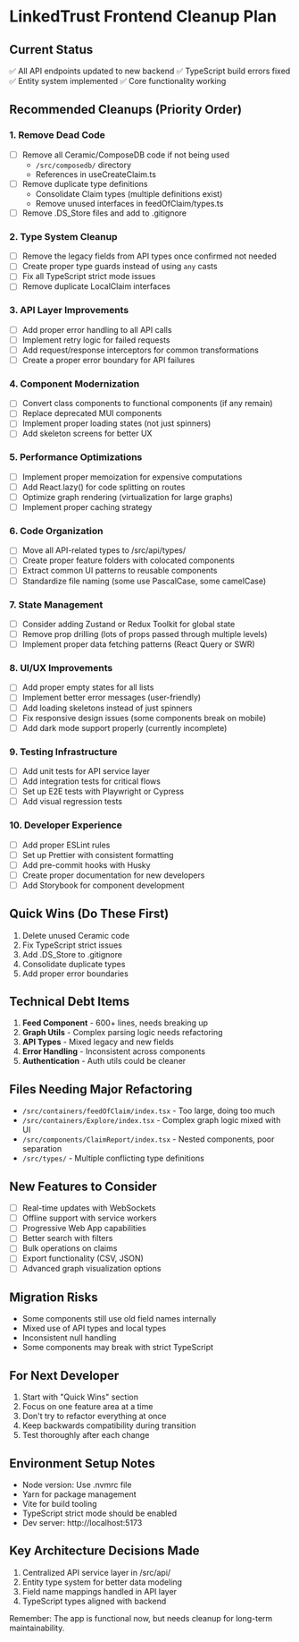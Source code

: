 # LinkedTrust Frontend Cleanup Plan

## Current Status
✅ All API endpoints updated to new backend
✅ TypeScript build errors fixed
✅ Entity system implemented
✅ Core functionality working

## Recommended Cleanups (Priority Order)

### 1. Remove Dead Code
- [ ] Remove all Ceramic/ComposeDB code if not being used
  - `/src/composedb/` directory
  - References in useCreateClaim.ts
- [ ] Remove duplicate type definitions
  - Consolidate Claim types (multiple definitions exist)
  - Remove unused interfaces in feedOfClaim/types.ts
- [ ] Remove .DS_Store files and add to .gitignore

### 2. Type System Cleanup
- [ ] Remove the legacy fields from API types once confirmed not needed
- [ ] Create proper type guards instead of using `any` casts
- [ ] Fix all TypeScript strict mode issues
- [ ] Remove duplicate LocalClaim interfaces

### 3. API Layer Improvements
- [ ] Add proper error handling to all API calls
- [ ] Implement retry logic for failed requests
- [ ] Add request/response interceptors for common transformations
- [ ] Create a proper error boundary for API failures

### 4. Component Modernization
- [ ] Convert class components to functional components (if any remain)
- [ ] Replace deprecated MUI components
- [ ] Implement proper loading states (not just spinners)
- [ ] Add skeleton screens for better UX

### 5. Performance Optimizations
- [ ] Implement proper memoization for expensive computations
- [ ] Add React.lazy() for code splitting on routes
- [ ] Optimize graph rendering (virtualization for large graphs)
- [ ] Implement proper caching strategy

### 6. Code Organization
- [ ] Move all API-related types to /src/api/types/
- [ ] Create proper feature folders with colocated components
- [ ] Extract common UI patterns to reusable components
- [ ] Standardize file naming (some use PascalCase, some camelCase)

### 7. State Management
- [ ] Consider adding Zustand or Redux Toolkit for global state
- [ ] Remove prop drilling (lots of props passed through multiple levels)
- [ ] Implement proper data fetching patterns (React Query or SWR)

### 8. UI/UX Improvements
- [ ] Add proper empty states for all lists
- [ ] Implement better error messages (user-friendly)
- [ ] Add loading skeletons instead of just spinners
- [ ] Fix responsive design issues (some components break on mobile)
- [ ] Add dark mode support properly (currently incomplete)

### 9. Testing Infrastructure
- [ ] Add unit tests for API service layer
- [ ] Add integration tests for critical flows
- [ ] Set up E2E tests with Playwright or Cypress
- [ ] Add visual regression tests

### 10. Developer Experience
- [ ] Add proper ESLint rules
- [ ] Set up Prettier with consistent formatting
- [ ] Add pre-commit hooks with Husky
- [ ] Create proper documentation for new developers
- [ ] Add Storybook for component development

## Quick Wins (Do These First)
1. Delete unused Ceramic code
2. Fix TypeScript strict issues
3. Add .DS_Store to .gitignore
4. Consolidate duplicate types
5. Add proper error boundaries

## Technical Debt Items
1. **Feed Component** - 600+ lines, needs breaking up
2. **Graph Utils** - Complex parsing logic needs refactoring
3. **API Types** - Mixed legacy and new fields
4. **Error Handling** - Inconsistent across components
5. **Authentication** - Auth utils could be cleaner

## Files Needing Major Refactoring
- `/src/containers/feedOfClaim/index.tsx` - Too large, doing too much
- `/src/containers/Explore/index.tsx` - Complex graph logic mixed with UI
- `/src/components/ClaimReport/index.tsx` - Nested components, poor separation
- `/src/types/` - Multiple conflicting type definitions

## New Features to Consider
- [ ] Real-time updates with WebSockets
- [ ] Offline support with service workers
- [ ] Progressive Web App capabilities
- [ ] Better search with filters
- [ ] Bulk operations on claims
- [ ] Export functionality (CSV, JSON)
- [ ] Advanced graph visualization options

## Migration Risks
- Some components still use old field names internally
- Mixed use of API types and local types
- Inconsistent null handling
- Some components may break with strict TypeScript

## For Next Developer
1. Start with "Quick Wins" section
2. Focus on one feature area at a time
3. Don't try to refactor everything at once
4. Keep backwards compatibility during transition
5. Test thoroughly after each change

## Environment Setup Notes
- Node version: Use .nvmrc file
- Yarn for package management
- Vite for build tooling
- TypeScript strict mode should be enabled
- Dev server: http://localhost:5173

## Key Architecture Decisions Made
1. Centralized API service layer in /src/api/
2. Entity type system for better data modeling
3. Field name mappings handled in API layer
4. TypeScript types aligned with backend

Remember: The app is functional now, but needs cleanup for long-term maintainability.
